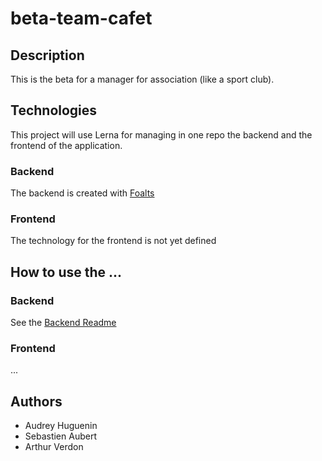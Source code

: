 # beta-team-cafet
## Description
This is the beta for a manager for association (like a sport club). 

## Technologies
This project will use Lerna for managing in one repo the backend and the frontend of the application.

### Backend
The backend is created with [Foalts](https://foalts.gitbook.io/)

### Frontend
The technology for the frontend is not yet defined

## How to use the ...

### Backend
See the [Backend Readme](./packages/backend/readme.md)

### Frontend
...

## Authors
- Audrey Huguenin
- Sebastien Aubert
- Arthur Verdon